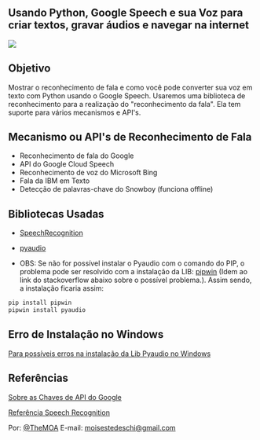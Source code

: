 ## Usando Python, Google Speech e sua Voz para criar textos, gravar áudios e navegar na internet

![](\img\python-google-speech.png)

## Objetivo
Mostrar o reconhecimento de fala e como você pode converter sua voz em texto com Python usando o Google Speech. 
Usaremos uma biblioteca de reconhecimento para a realização do "reconhecimento da fala". Ela tem suporte para vários mecanismos e API's.

## Mecanismo ou API's de Reconhecimento de Fala

* Reconhecimento de fala do Google
* API do Google Cloud Speech
* Reconhecimento de voz do Microsoft Bing
* Fala da IBM em Texto
* Detecção de palavras-chave do Snowboy (funciona offline)

## Bibliotecas Usadas

* [SpeechRecognition](https://pypi.org/project/SpeechRecognition/)
* [pyaudio](https://pypi.org/project/PyAudio/)

* OBS: Se não for possível instalar o Pyaudio com o comando do PIP, o problema pode ser resolvido
com a instalação da LIB: [pipwin](https://pypi.org/project/pipwin/) (Idem ao link do stackoverflow abaixo sobre o possível problema.). Assim sendo, a instalação ficaria assim: 

```sh
pip install pipwin 
pipwin install pyaudio
```

## Erro de Instalação no Windows

[Para possíveis erros na instalação da Lib Pyaudio no Windows](https://stackoverflow.com/questions/53866104/pyaudio-failed-to-install-windows-10)

## Referências

[Sobre as Chaves de API do Google](http://www.chromium.org/developers/how-tos/api-keys)

[Referência Speech Recognition](https://github.com/Uberi/speech_recognition/blob/master/reference/library-reference.rst)


Por: [@TheMOA](https://twitter.com/TheMoaMe)
E-mail: moisestedeschi@gmail.com
